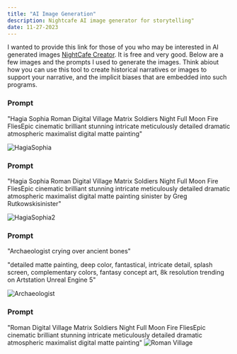 ```yaml
---
title: "AI Image Generation"
description: Nightcafe AI image generator for storytelling"
date: 11-27-2023
---
```


I wanted to provide this link for those of you who may be interested in AI generated images [NightCafe Creator](https://creator.nightcafe.studio/). It is free and very good. Below are a few images and the prompts I used to generate the images. Think abiout how you can use this tool to create historical narratives or images to support your narrative, and the implicit biases that are embedded into such programs.

### Prompt
"Hagia Sophia Roman Digital Village Matrix Soldiers Night Full Moon Fire FliesEpic cinematic brilliant stunning intricate meticulously detailed dramatic atmospheric maximalist digital matte painting"

![HagiaSophia](HagiaSophia1.jpg)

### Prompt
"Hagia Sophia Roman Digital Village Matrix Soldiers Night Full Moon Fire FliesEpic cinematic brilliant stunning intricate meticulously detailed dramatic atmospheric maximalist digital matte painting sinister by Greg Rutkowskisinister"

![HagiaSophia2](Hagiasophia2.jpg) 

### Prompt
"Archaeologist crying over ancient bones"

"detailed matte painting, deep color, fantastical, intricate detail, splash screen, complementary colors, fantasy concept art, 8k resolution trending on Artstation Unreal Engine 5"

![Archaeologist](ArchaeologistCrying.jpg)

### Prompt
"Roman Digital Village Matrix Soldiers Night Full Moon Fire FliesEpic cinematic brilliant stunning intricate meticulously detailed dramatic atmospheric maximalist digital matte painting"
![Roman Village](RomanDigitalVillage.jpg)
